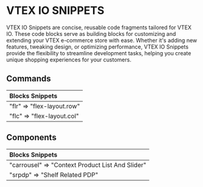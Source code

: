 # VTEX IO SNIPPETS

VTEX IO Snippets are concise, reusable code fragments tailored for VTEX IO. These code blocks serve as building blocks for customizing and extending your VTEX e-commerce store with ease. Whether it's adding new features, tweaking design, or optimizing performance, VTEX IO Snippets provide the flexibility to streamline development tasks, helping you create unique shopping experiences for your customers.

## Commands

| Blocks Snippets            |
| :------------------------- |
| "flr" => "flex-layout.row" |
| "flc" => "flex-layout.col" |

## Components

| Blocks Snippets                                  |
|:-------------------------------------------------|
| "carrousel" => "Context Product List And Slider" |
| "srpdp" => "Shelf Related PDP"                   |
